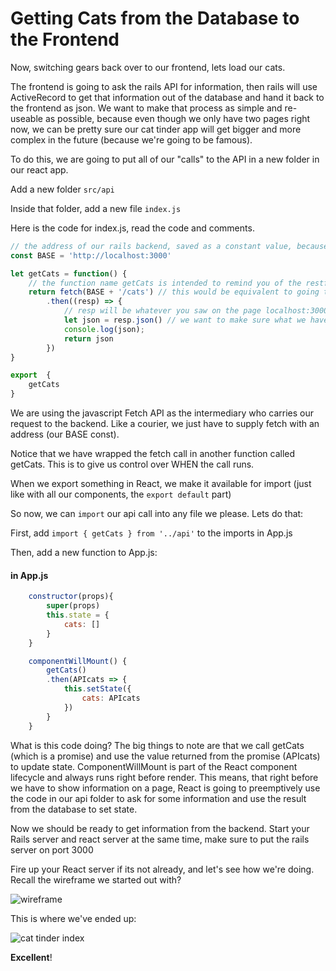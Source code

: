 # Getting Cats from the Database to the Frontend

Now, switching gears back over to our frontend, lets load our cats.

The frontend is going to ask the rails API for information, then rails will use ActiveRecord to get that information out of the database and hand it back to the frontend as json. We want to make that process as simple and re-useable as possible, because even though we only have two pages right now, we can be pretty sure our cat tinder app will get bigger and more complex in the future (because we're going to be famous). 

To do this, we are going to put all of our "calls" to the API in a new folder in our react app.

Add a new folder ``` src/api ```

Inside that folder, add a new file ``` index.js ```

Here is the code for index.js, read the code and comments.

```javascript
// the address of our rails backend, saved as a constant value, because we never want to accidently change it
const BASE = 'http://localhost:3000'

let getCats = function() {
  	// the function name getCats is intended to remind you of the restful rails route --> GET '/cats'. 
	return fetch(BASE + '/cats') // this would be equivalent to going to localhost:3000/cats in your browser. Do that - - what do you see?
		.then((resp) => {
           	// resp will be whatever you saw on the page localhost:3000/cats, it is the result of our fetch call
			let json = resp.json() // we want to make sure what we have is just the json part of the response
			console.log(json);
			return json
		})
}

export  {
	getCats
}
```

We are using the javascript Fetch API as the intermediary who carries our request to the backend. Like a courier, we just have to supply fetch with an address (our BASE const).  

Notice that we have wrapped the fetch call in another function called getCats. This is to give us control over WHEN the call runs. 

When we export something in React, we make it available for import (just like with all our components, the ```export default``` part)

So now, we can ```import``` our api call into any file we please. Lets do that:

First, add ``` import { getCats } from '../api' ``` to the imports in App.js

Then, add a new function to App.js:

#### in App.js
``` javascript
	constructor(props){
		super(props)
		this.state = {
			cats: []
		}
	}

	componentWillMount() {
		getCats()
		.then(APIcats => {
			this.setState({
				cats: APIcats
			})
		}
	}

```

What is this code doing? The big things to note are that we call getCats (which is a promise) and use the value returned from the promise (APIcats) to update state. ComponentWillMount is part of the React component lifecycle and always runs right before render. This means, that right before we 
have to show information on a page, React is going to preemptively use the code in our api folder to ask for some information and use the result from the 
database to set state. 

Now we should be ready to get information from the backend. Start your Rails server and react server at the same time, make sure to put the rails server on port 3000

Fire up your React server if its not already, and let's see how we're doing.  Recall the wireframe we started out with?

![wireframe](https://s3.amazonaws.com/learn-site/curriculum/cat-tinder/cat-tinder-wireframe.png)

This is where we've ended up:

![cat tinder index](https://s3.amazonaws.com/learn-site/curriculum/cat-tinder/cat-tinder-index.png)

__Excellent__!
